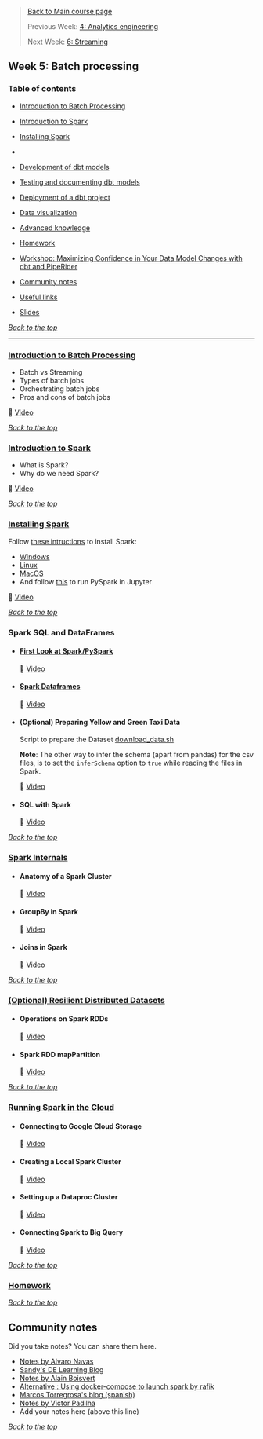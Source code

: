 >[Back to Main course page](../README.md)
>
>Previous Week: [4: Analytics engineering](../week_4_analytics_engineering/README.md)
>
>Next Week: [6: Streaming](week_6_stream_processing)


## Week 5: Batch processing 

### Table of contents
- [Introduction to Batch Processing](#introduction-to-batch-processing)
- [Introduction to Spark](#introduction-to-spark)
- [Installing Spark](#installing-spark)
- 
- [Development of dbt models](#development-of-dbt-models)
- [Testing and documenting dbt models](#testing-and-documenting-dbt-models)
- [Deployment of a dbt project](#deployment-of-a-dbt-project)
- [Data visualization](#data-visualization)
- [Advanced knowledge](#advanced-knowledge-)
- [Homework](#homework)
- [Workshop: Maximizing Confidence in Your Data Model Changes with dbt and PipeRider](#workshop--maximizing-confidence-in-your-data-model-changes-with-dbt-and-piperider)
- [Community notes](#community-notes)
- [Useful links](#useful-links)


- [Slides](https://docs.google.com/presentation/d/1xSll_jv0T8JF4rYZvLHfkJXYqUjPtThA/edit?usp=sharing&ouid=114544032874539580154&rtpof=true&sd=true) 

_[Back to the top](#table-of-contents)_


----------------------

### [Introduction to Batch Processing](intro_batch_processing.md)
- Batch vs Streaming
- Types of batch jobs
- Orchestrating batch jobs
- Pros and cons of batch jobs

 :movie_camera: [Video](https://youtu.be/dcHe5Fl3MF8?list=PL3MmuxUbc_hJed7dXYoJw8DoCuVHhGEQb)

_[Back to the top](#table-of-contents)_

### [Introduction to Spark](intro_spark.md)
- What is Spark?
- Why do we need Spark?

 :movie_camera: [Video](https://youtu.be/FhaqbEOuQ8U?list=PL3MmuxUbc_hJed7dXYoJw8DoCuVHhGEQb)

_[Back to the top](#table-of-contents)_

### [Installing Spark](spark_install.md)
Follow [these intructions](setup/) to install Spark:

- [Windows](setup/windows.md)
- [Linux](setup/linux.md)
- [MacOS](setup/macos.md)
- And follow [this](setup/pyspark.md) to run PySpark in Jupyter

 :movie_camera: [Video](https://youtu.be/hqUbB9c8sKg?list=PL3MmuxUbc_hJed7dXYoJw8DoCuVHhGEQb)

_[Back to the top](#table-of-contents)_

### Spark SQL and DataFrames
- #### [First Look at Spark/PySpark](spark_first_look.md)

    :movie_camera: [Video](https://www.youtube.com/watch?v=r_Sf6fCB40c&list=PL3MmuxUbc_hJed7dXYoJw8DoCuVHhGEQb&index=50)

- #### [Spark Dataframes](spark_dataframes.md)

    :movie_camera: [Video](https://youtu.be/ti3aC1m3rE8?list=PL3MmuxUbc_hJed7dXYoJw8DoCuVHhGEQb)

- #### (Optional) Preparing Yellow and Green Taxi Data

    Script to prepare the Dataset [download_data.sh](code/download_data.sh)
    
    **Note**: The other way to infer the schema (apart from pandas) for the csv files, is to set the `inferSchema` option to `true` while reading the files in Spark.

    :movie_camera: [Video](https://youtu.be/CI3P4tAtru4?list=PL3MmuxUbc_hJed7dXYoJw8DoCuVHhGEQb)

- #### SQL with Spark

    :movie_camera: [Video](https://www.youtube.com/watch?v=uAlp2VuZZPY&list=PL3MmuxUbc_hJed7dXYoJw8DoCuVHhGEQb)

_[Back to the top](#table-of-contents)_


### [Spark Internals]()
- #### Anatomy of a Spark Cluster

    :movie_camera: [Video](https://youtu.be/68CipcZt7ZA&list=PL3MmuxUbc_hJed7dXYoJw8DoCuVHhGEQb)

- #### GroupBy in Spark

    :movie_camera: [Video](https://youtu.be/9qrDsY_2COo&list=PL3MmuxUbc_hJed7dXYoJw8DoCuVHhGEQb)

- #### Joins in Spark

    :movie_camera: [Video](https://youtu.be/lu7TrqAWuH4&list=PL3MmuxUbc_hJed7dXYoJw8DoCuVHhGEQb)

_[Back to the top](#table-of-contents)_

### [(Optional) Resilient Distributed Datasets]()
- #### Operations on Spark RDDs

    :movie_camera: [Video](https://youtu.be/Bdu-xIrF3OM&list=PL3MmuxUbc_hJed7dXYoJw8DoCuVHhGEQb)

- #### Spark RDD mapPartition

    :movie_camera: [Video](https://youtu.be/k3uB2K99roI&list=PL3MmuxUbc_hJed7dXYoJw8DoCuVHhGEQb)

_[Back to the top](#table-of-contents)_

### [Running Spark in the Cloud]()
- #### Connecting to Google Cloud Storage

    :movie_camera: [Video](https://youtu.be/Yyz293hBVcQ&list=PL3MmuxUbc_hJed7dXYoJw8DoCuVHhGEQb)

- #### Creating a Local Spark Cluster

    :movie_camera: [Video](https://youtu.be/HXBwSlXo5IA&list=PL3MmuxUbc_hJed7dXYoJw8DoCuVHhGEQb)

- #### Setting up a Dataproc Cluster

    :movie_camera: [Video](https://youtu.be/osAiAYahvh8&list=PL3MmuxUbc_hJed7dXYoJw8DoCuVHhGEQb)

- #### Connecting Spark to Big Query

    :movie_camera: [Video](https://youtu.be/HIm2BOj8C0Q&list=PL3MmuxUbc_hJed7dXYoJw8DoCuVHhGEQb)

_[Back to the top](#table-of-contents)_

### [Homework](../cohorts/2023/week_5_batch_processing/homework.md)

_[Back to the top](#table-of-contents)_

## Community notes

Did you take notes? You can share them here.

* [Notes by Alvaro Navas](https://github.com/ziritrion/dataeng-zoomcamp/blob/main/notes/5_batch_processing.md)
* [Sandy's DE Learning Blog](https://learningdataengineering540969211.wordpress.com/2022/02/24/week-5-de-zoomcamp-5-2-1-installing-spark-on-linux/)
* [Notes by Alain Boisvert](https://github.com/boisalai/de-zoomcamp-2023/blob/main/week5.md)
* [Alternative : Using docker-compose to launch spark by rafik](https://gist.github.com/rafik-rahoui/f98df941c4ccced9c46e9ccbdef63a03) 
* [Marcos Torregrosa's blog (spanish)](https://www.n4gash.com/2023/data-engineering-zoomcamp-semana-5-batch-spark)
* [Notes by Victor Padilha](https://github.com/padilha/de-zoomcamp/tree/master/week5)
* Add your notes here (above this line)

_[Back to the top](#table-of-contents)_
